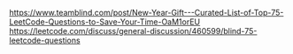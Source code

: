 https://www.teamblind.com/post/New-Year-Gift---Curated-List-of-Top-75-LeetCode-Questions-to-Save-Your-Time-OaM1orEU
https://leetcode.com/discuss/general-discussion/460599/blind-75-leetcode-questions

